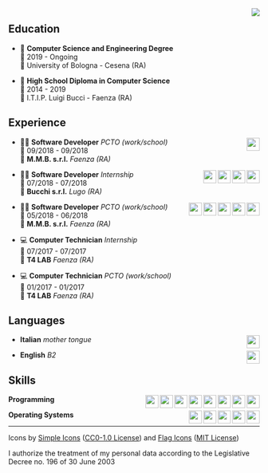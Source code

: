 <img align="right" src="https://zxing.org/w/chart?cht=qr&chs=230x230&chld=L&choe=UTF-8&chl=MECARD%3AN%3AManuel+Quarneti%3BURL%3Ahttps%5C%3A%2F%2Fquarno.xyz%3BEMAIL%3Amanuelquarneti%40gmail.com%3B%3B" />

## Education

- 📖 **Computer Science and Engineering Degree**\
📆 2019 - Ongoing\
📍 University of Bologna - Cesena (RA)

- 📕 **High School Diploma in Computer Science**\
📆 2014 - 2019\
📍 I.T.I.P. Luigi Bucci - Faenza (RA)

## Experience

<img align="right" width="26px" src="https://cdn.jsdelivr.net/npm/simple-icons@v3/icons/csharp.svg" />

- 👨‍💻 **Software Developer** _PCTO (work/school)_\
📆 09/2018 - 09/2018\
📍 **M.M.B. s.r.l.** _Faenza (RA)_

<img align="right" width="26px" src="https://cdn.jsdelivr.net/npm/simple-icons@v3/icons/python.svg" /><img align="right" width="26px" src="https://cdn.jsdelivr.net/npm/simple-icons@v3/icons/javascript.svg" /><img align="right" width="26px" src="https://cdn.jsdelivr.net/npm/simple-icons@v3/icons/css3.svg" /><img align="right" width="26px" src="https://cdn.jsdelivr.net/npm/simple-icons@v3/icons/html5.svg" />

- 👨‍💻 **Software Developer** _Internship_\
📆 07/2018 - 07/2018\
📍 **Bucchi s.r.l.** _Lugo (RA)_

<img align="right" width="26px" src="https://cdn.jsdelivr.net/npm/simple-icons@v3/icons/wordpress.svg" /><img align="right" width="26px" src="https://cdn.jsdelivr.net/npm/simple-icons@v3/icons/csharp.svg" /><img align="right" width="26px" src="https://cdn.jsdelivr.net/npm/simple-icons@v3/icons/javascript.svg" /><img align="right" width="26px" src="https://cdn.jsdelivr.net/npm/simple-icons@v3/icons/css3.svg" /><img align="right" width="26px" src="https://cdn.jsdelivr.net/npm/simple-icons@v3/icons/html5.svg" />

- 👨‍💻 **Software Developer** _PCTO (work/school)_\
📆 05/2018 - 06/2018\
📍 **M.M.B. s.r.l.** _Faenza (RA)_

- 💻 **Computer Technician** _Internship_\
📆 07/2017 - 07/2017\
📍 **T4 LAB** _Faenza (RA)_

- 💻 **Computer Technician** _PCTO (work/school)_\
📆 01/2017 - 01/2017\
📍 **T4 LAB** _Faenza (RA)_

## Languages

<img align="right" width="26px" src="https://cdn.jsdelivr.net/npm/flag-icon-css@3.5.0/flags/4x3/it.svg" />

- **Italian** _mother tongue_

<img align="right" width="26px" src="https://cdn.jsdelivr.net/npm/flag-icon-css@3.5.0/flags/4x3/gb-eng.svg" />

- **English** _B2_

## Skills

<img align="right" width="26px" src="https://cdn.jsdelivr.net/npm/simple-icons@v3/icons/mysql.svg" /><img align="right" width="26px" src="https://cdn.jsdelivr.net/npm/simple-icons@v3/icons/gnubash.svg" /><img align="right" width="26px" src="https://cdn.jsdelivr.net/npm/simple-icons@v3/icons/php.svg" /><img align="right" width="26px" src="https://cdn.jsdelivr.net/npm/simple-icons@v3/icons/go.svg" /><img align="right" width="26px" src="https://cdn.jsdelivr.net/npm/simple-icons@v3/icons/csharp.svg" /><img align="right" width="26px" src="https://cdn.jsdelivr.net/npm/simple-icons@v3/icons/cplusplus.svg" /><img align="right" width="26px" src="https://cdn.jsdelivr.net/npm/simple-icons@v3/icons/c.svg" /><img align="right" width="26px" src="https://cdn.jsdelivr.net/npm/simple-icons@v3/icons/python.svg" />

**Programming**

<img align="right" width="26px" src="https://cdn.jsdelivr.net/npm/simple-icons@v3/icons/archlinux.svg" /><img align="right" width="26px" src="https://cdn.jsdelivr.net/npm/simple-icons@v3/icons/fedora.svg" /><img align="right" width="26px" src="https://cdn.jsdelivr.net/npm/simple-icons@v3/icons/debian.svg" /><img align="right" width="26px" src="https://cdn.jsdelivr.net/npm/simple-icons@v3/icons/ubuntu.svg" /><img align="right" width="26px" src="https://cdn.jsdelivr.net/npm/simple-icons@v3/icons/windows.svg" />

**Operating Systems**

---

Icons by [Simple Icons](https://simpleicons.org/) ([CC0-1.0 License](https://raw.githubusercontent.com/simple-icons/simple-icons/develop/LICENSE.md)) and [Flag Icons](https://flagicons.lipis.dev/) ([MIT License](https://raw.githubusercontent.com/lipis/flag-icon-css/master/LICENSE))

I authorize the treatment of my personal data according to the Legislative Decree no. 196 of 30 June 2003
